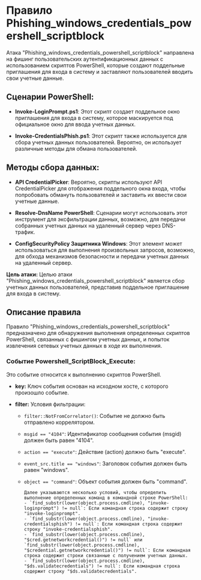 # Правило Phishing_windows_credentials_powershell_scriptblock

Атака "Phishing_windows_credentials_powershell_scriptblock" направлена на фишинг пользовательских аутентификационных данных с использованием скриптов PowerShell, которые создают поддельные приглашения для входа в систему и заставляют пользователей вводить свои учетные данные.

## Сценарии PowerShell:

- **Invoke-LoginPrompt.ps1**: Этот скрипт создает поддельное окно приглашения для входа в систему, которое маскируется под официальное окно для ввода учетных данных.

- **Invoke-CredentialsPhish.ps1**: Этот скрипт также используется для сбора учетных данных пользователей. Вероятно, он использует различные методы для обмана пользователей.

## Методы сбора данных:

- **API CredentialPicker**: Вероятно, скрипты используют API CredentialPicker для отображения поддельного окна входа, чтобы попробовать обмануть пользователей и заставить их ввести свои учетные данные.

- **Resolve-DnsName PowerShell**: Сценарии могут использовать этот инструмент для эксфильтрации данных, возможно, для передачи собранных учетных данных на удаленный сервер через DNS-трафик.

- **ConfigSecurityPolicy Защитника Windows**: Этот элемент может использоваться для выполнения произвольных запросов, возможно, для обхода механизмов безопасности и передачи учетных данных на удаленный сервер.

**Цель атаки:** Целью атаки "Phishing_windows_credentials_powershell_scriptblock" является сбор учетных данных пользователей, представив поддельное приглашение для входа в систему.

## Описание правила

Правило "Phishing_windows_credentials_powershell_scriptblock" предназначено для обнаружения выполнения определенных скриптов PowerShell, связанных с фишингом учетных данных, и попыток извлечения сетевых учетных данных в ходе их выполнения.

### Событие Powershell_ScriptBlock_Execute:

Это событие относится к выполнению скриптов PowerShell.

- **key:** Ключ события основан на исходном хосте, с которого произошло событие.

- **filter:** Условия фильтрации:
  - `filter::NotFromCorrelator()`: Событие не должно быть отправлено коррелятором.
  - `msgid == "4104"`: Идентификатор сообщения события (msgid) должен быть равен "4104".
  - `action == "execute"`: Действие (action) должно быть "execute".
  - `event_src.title == "windows"`: Заголовок события должен быть равен "windows".
  - `object == "command"`: Объект события должен быть "command".

        Далее указываются несколько условий, чтобы определить выполнение определенных команд в командной строке PowerShell:
        - `find_substr(lower(object.process.cmdline), "invoke-loginprompt") != null`: Если командная строка содержит строку "invoke-loginprompt".
        - `find_substr(lower(object.process.cmdline), "invoke-credentialsphish") != null`: Если командная строка содержит строку "invoke-credentialsphish".
        - `find_substr(lower(object.process.cmdline), "$cred.getnetworkcredential()") != null` или `find_substr(lower(object.process.cmdline), "$credential.getnetworkcredential()") != null`: Если командная строка содержит строки связанные с получением учетных данных.
        - `find_substr(lower(object.process.cmdline), "$ds.validatecredentials") != null`: Если командная строка содержит строку "$ds.validatecredentials".
